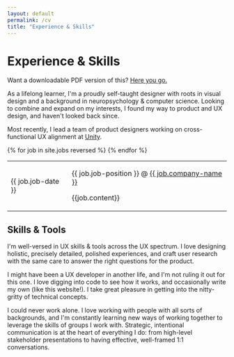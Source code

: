 ```yaml
---
layout: default
permalink: /cv
title: "Experience & Skills"
---
```


# Experience & Skills

<p class="subtle-text"> Want a downloadable PDF version of this? <a href="./assets/CV_weiweilin.pdf" target="_blank" class="subtle-text">Here you go.</a></p>

As a lifelong learner, I'm a proudly self-taught designer with roots in visual design and a background in neuropsychology & computer science. Looking to combine and expand on my interests, I found my way to product and UX design, and haven't looked back since.

Most recently, I lead a team of product designers working on cross-functional UX alignment at [Unity](https://unity.com/).

<table class="CV">
        <tbody>
            {% for job in site.jobs reversed %}
            <tr>
                <td class="CV-table-date">
                    <p class="position-headers">{{ job.job-date }}</p>
                </td>
                <td class="CV-table">
                    <p class="position-headers">{{ job.job-position }} @ <a href= "{{ job.company-url }}"> {{ job.company-name }} </a></p>
                    <p class="position-responsibilities"> {{job.content}} </p>
                </td>
            </tr>
            {% endfor %}
        </tbody>
</table>

## Skills & Tools

I'm well-versed in UX skills & tools across the UX spectrum. I love designing holistic, precisely detailed, polished experiences, and craft user research with the same care to answer the right questions for the product.

I might have been a UX developer in another life, and I'm not ruling it out for this one. I love digging into code to see how it works, and occasionally write my own (like this website!). I take great pleasure in getting into the nitty-gritty of technical concepts.

I could never work alone. I love working with people with all sorts of backgrounds, and I'm constantly learning new ways of working together to leverage the skills of groups I work with. Strategic, intentional communication is at the heart of everything I do: from high-level stakeholder presentations to having effective, well-framed 1:1 conversations.
